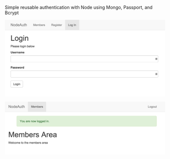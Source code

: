 Simple reusable authentication with Node using Mongo, Passport, and Bcrypt

![Screenshot1](/assets/preview1.png?raw=true)

![Screenshot2](/assets/preview2.png?raw=true)